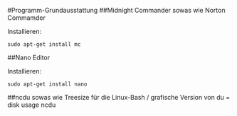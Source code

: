 #Programm-Grundausstattung
##Midnight Commander
sowas wie Norton Commamder

Installieren:

    sudo apt-get install mc
 
##Nano
Editor

Installieren:

    sudo apt-get install nano
 
##ncdu
sowas wie Treesize für die Linux-Bash / grafische Version von du = disk usage
    ncdu
